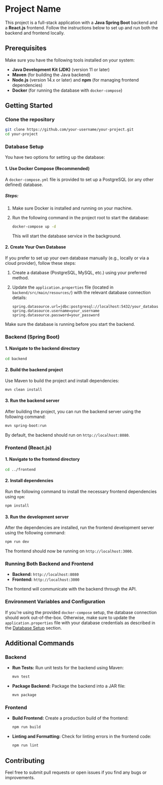 # Project Name

This project is a full-stack application with a **Java Spring Boot** backend and a **React.js** frontend. Follow the instructions below to set up and run both the backend and frontend locally.

## Prerequisites

Make sure you have the following tools installed on your system:

- **Java Development Kit (JDK)** (version 11 or later)
- **Maven** (for building the Java backend)
- **Node.js** (version 14.x or later) and **npm** (for managing frontend dependencies)
- **Docker** (for running the database with `docker-compose`)

## Getting Started

### Clone the repository

```bash
git clone https://github.com/your-username/your-project.git
cd your-project
```

### Database Setup

You have two options for setting up the database:

#### 1. Use Docker Compose (Recommended)

A `docker-compose.yml` file is provided to set up a PostgreSQL (or any other defined) database.

##### Steps:

1. Make sure Docker is installed and running on your machine.
2. Run the following command in the project root to start the database:

   ```bash
   docker-compose up -d
   ```

   This will start the database service in the background.

#### 2. Create Your Own Database

If you prefer to set up your own database manually (e.g., locally or via a cloud provider), follow these steps:

1. Create a database (PostgreSQL, MySQL, etc.) using your preferred method.
2. Update the `application.properties` file (located in `backend/src/main/resources/`) with the relevant database connection details:

   ```properties
   spring.datasource.url=jdbc:postgresql://localhost:5432/your_database_name
   spring.datasource.username=your_username
   spring.datasource.password=your_password
   ```

Make sure the database is running before you start the backend.

### Backend (Spring Boot)

#### 1. Navigate to the backend directory

```bash
cd backend
```

#### 2. Build the backend project

Use Maven to build the project and install dependencies:

```bash
mvn clean install
```

#### 3. Run the backend server

After building the project, you can run the backend server using the following command:

```bash
mvn spring-boot:run
```

By default, the backend should run on `http://localhost:8080`.

### Frontend (React.js)

#### 1. Navigate to the frontend directory

```bash
cd ../frontend
```

#### 2. Install dependencies

Run the following command to install the necessary frontend dependencies using `npm`:

```bash
npm install
```

#### 3. Run the development server

After the dependencies are installed, run the frontend development server using the following command:

```bash
npm run dev
```

The frontend should now be running on `http://localhost:3000`.

### Running Both Backend and Frontend

- **Backend:** `http://localhost:8080`
- **Frontend:** `http://localhost:3000`

The frontend will communicate with the backend through the API.

### Environment Variables and Configuration

If you're using the provided `docker-compose` setup, the database connection should work out-of-the-box. Otherwise, make sure to update the `application.properties` file with your database credentials as described in the [Database Setup](#database-setup) section.

## Additional Commands

### Backend

- **Run Tests:** Run unit tests for the backend using Maven:

  ```bash
  mvn test
  ```

- **Package Backend:** Package the backend into a JAR file:

  ```bash
  mvn package
  ```

### Frontend

- **Build Frontend:** Create a production build of the frontend:

  ```bash
  npm run build
  ```

- **Linting and Formatting:** Check for linting errors in the frontend code:

  ```bash
  npm run lint
  ```

## Contributing

Feel free to submit pull requests or open issues if you find any bugs or improvements.
